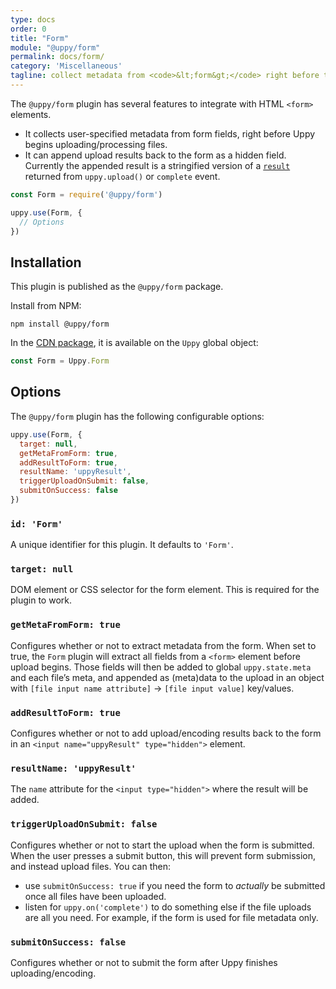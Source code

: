 ```yaml
---
type: docs
order: 0
title: "Form"
module: "@uppy/form"
permalink: docs/form/
category: 'Miscellaneous'
tagline: collect metadata from <code>&lt;form&gt;</code> right before the Uppy upload, then optionally append results back to the form
---
```


The `@uppy/form` plugin has several features to integrate with HTML `<form>` elements.

- It collects user-specified metadata from form fields, right before Uppy begins uploading/processing files.
- It can append upload results back to the form as a hidden field. Currently the appended result is a stringified version of a [`result`](/docs/uppy/#uppy-upload) returned from `uppy.upload()` or `complete` event.

```js
const Form = require('@uppy/form')

uppy.use(Form, {
  // Options
})
```

## Installation

This plugin is published as the `@uppy/form` package.

Install from NPM:

```shell
npm install @uppy/form
```

In the [CDN package](/docs/#With-a-script-tag), it is available on the `Uppy` global object:

```js
const Form = Uppy.Form
```

## Options

The `@uppy/form` plugin has the following configurable options:

```js
uppy.use(Form, {
  target: null,
  getMetaFromForm: true,
  addResultToForm: true,
  resultName: 'uppyResult',
  triggerUploadOnSubmit: false,
  submitOnSuccess: false
})
```

### `id: 'Form'`

A unique identifier for this plugin. It defaults to `'Form'`.

### `target: null`

DOM element or CSS selector for the form element. This is required for the plugin to work.

### `getMetaFromForm: true`

Configures whether or not to extract metadata from the form. When set to true, the `Form` plugin will extract all fields from a `<form>` element before upload begins. Those fields will then be added to global `uppy.state.meta` and each file’s meta, and appended as (meta)data to the upload in an object with `[file input name attribute]` -> `[file input value]` key/values.

### `addResultToForm: true`

Configures whether or not to add upload/encoding results back to the form in an `<input name="uppyResult" type="hidden">` element.

### `resultName: 'uppyResult'`

The `name` attribute for the `<input type="hidden">` where the result will be added.

### `triggerUploadOnSubmit: false`

Configures whether or not to start the upload when the form is submitted. When the user presses a submit button, this will prevent form submission, and instead upload files. You can then:

 - use `submitOnSuccess: true` if you need the form to _actually_ be submitted once all files have been uploaded.
 - listen for `uppy.on('complete')` to do something else if the file uploads are all you need. For example, if the form is used for file metadata only.

### `submitOnSuccess: false`

Configures whether or not to submit the form after Uppy finishes uploading/encoding.
